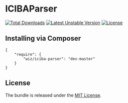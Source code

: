 # ICIBAParser

[![Total Downloads](https://poser.pugx.org/wiz/iciba-parser/d/total.png)](https://packagist.org/packages/wiz/iciba-parser)
[![Latest Unstable Version](https://poser.pugx.org/wiz/iciba-parser/v/unstable)](//packagist.org/packages/wiz/iciba-parser)
[![License](https://poser.pugx.org/wiz/iciba-parser/license)](https://packagist.org/packages/wiz/iciba-parser)

## Installing via Composer

```
{
    "require": {
        "wiz/iciba-parser": "dev-master"
    }
}
```

## License

The bundle is released under the [MIT License](Resources/meta/LICENSE).